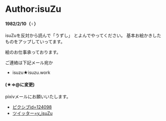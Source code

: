 # Author:isuZu

#### 1982/2/10（♀）

isuZuを反対から読んで「うずし」
とよんでやってください。
基本お絵かきしたものをアップしていってます。

絵のお仕事承っております。

ご連絡は下記メール宛か

- isuzu★isuzu.work

#### (★⇒@に変更)

pixivメールにお願いいたします。

 - [ピクシブid=124098](http://www.pixiv.net/member.php?id=124098)
 - [ツイッター=y_isuZu](https://twitter.com/y_isuZu)
